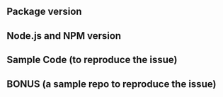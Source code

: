## Package version

<!-- YOUR ANSWER -->

## Node.js and NPM version

<!-- YOUR ANSWER -->

## Sample Code (to reproduce the issue)

<!-- YOUR ANSWER -->

## BONUS (a sample repo to reproduce the issue)

<!-- YOUR ANSWER -->
